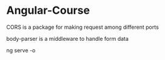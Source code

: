 # Angular-Course
 
 CORS is a package for making request among different ports

 body-parser is a middleware to handle form data

 ng serve -o